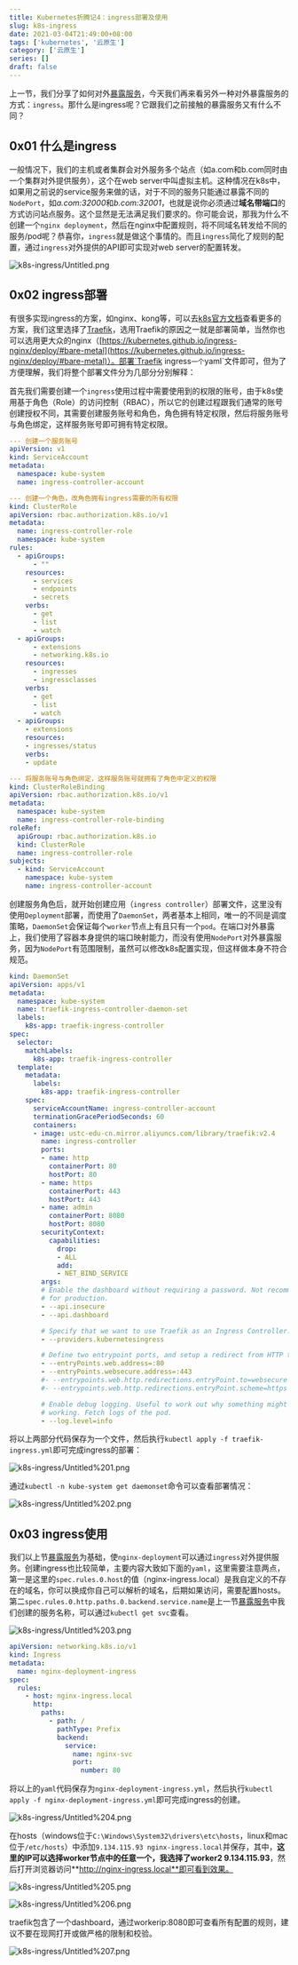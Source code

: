```yaml
---
title: Kubernetes折腾记4：ingress部署及使用
slug: k8s-ingress
date: 2021-03-04T21:49:00+08:00
tags: ['kubernetes', '云原生']
category: ['云原生']
series: []
draft: false
---
```


上一节，我们分享了如何对外[暴露服务](https://mp.weixin.qq.com/s/aDp1iBzZCgXFRXhPqXjjvw)，今天我们再来看另外一种对外暴露服务的方式：`ingress`。那什么是ingress呢？它跟我们之前接触的暴露服务又有什么不同？

## 0x01 什么是ingress

一般情况下，我们的主机或者集群会对外服务多个站点（如a.com和b.com同时由一个集群对外提供服务），这个在web server中叫虚拟主机。这种情况在k8s中，如果用之前说的service服务来做的话，对于不同的服务只能通过暴露不同的`NodePort`，如*a.com:32000*和*b.com:32001*，也就是说你必须通过**域名带端口**的方式访问站点服务。这个显然是无法满足我们要求的。你可能会说，那我为什么不创建一个`nginx deployment`，然后在nginx中配置规则，将不同域名转发给不同的服务/pod呢？恭喜你，`ingress`就是做这个事情的。而且`ingress`简化了规则的配置，通过`ingress`对外提供的API即可实现对web server的配置转发。

![k8s-ingress/Untitled.png](k8s-ingress/Untitled.png)

## 0x02 ingress部署

有很多实现ingress的方案，如nginx、kong等，可以去[k8s官方文档](https://kubernetes.io/zh/docs/concepts/services-networking/ingress-controllers/)查看更多的方案，我们这里选择了[Traefik](https://doc.traefik.io/traefik/providers/kubernetes-ingress/#ingressendpoint)，选用Traefik的原因之一就是部署简单，当然你也可以选用更大众的nginx（[https://kubernetes.github.io/ingress-nginx/deploy/#bare-metal](https://kubernetes.github.io/ingress-nginx/deploy/#bare-metal)）。部署`Traefik ingress`一个`yaml`文件即可，但为了方便理解，我们将整个部署文件分为几部分分别解释：

首先我们需要创建一个`ingress`使用过程中需要使用到的权限的账号，由于k8s使用基于角色（Role）的访问控制（RBAC），所以它的创建过程跟我们通常的账号创建授权不同，其需要创建服务账号和角色，角色拥有特定权限，然后将服务账号与角色绑定，这样服务账号即可拥有特定权限。

```yaml
--- 创建一个服务账号
apiVersion: v1
kind: ServiceAccount
metadata:
  namespace: kube-system
  name: ingress-controller-account

--- 创建一个角色，改角色拥有ingress需要的所有权限
kind: ClusterRole
apiVersion: rbac.authorization.k8s.io/v1
metadata:
  name: ingress-controller-role
  namespace: kube-system
rules:
  - apiGroups:
      - ""
    resources:
      - services
      - endpoints
      - secrets
    verbs:
      - get
      - list
      - watch
  - apiGroups:
      - extensions
      - networking.k8s.io
    resources:
      - ingresses
      - ingressclasses
    verbs:
      - get
      - list
      - watch
  - apiGroups:
    - extensions
    resources:
    - ingresses/status
    verbs:
    - update

--- 将服务账号与角色绑定，这样服务账号就拥有了角色中定义的权限
kind: ClusterRoleBinding
apiVersion: rbac.authorization.k8s.io/v1
metadata:
  namespace: kube-system
  name: ingress-controller-role-binding
roleRef:
  apiGroup: rbac.authorization.k8s.io
  kind: ClusterRole
  name: ingress-controller-role
subjects:
  - kind: ServiceAccount
    namespace: kube-system
    name: ingress-controller-account
```

创建服务角色后，就开始创建应用（`ingress controller`）部署文件，这里没有使用`Deployment`部署，而使用了`DaemonSet`，两者基本上相同，唯一的不同是调度策略，`DaemonSet`会保证每个`worker`节点上有且只有一个`pod`。在端口对外暴露上，我们使用了容器本身提供的端口映射能力，而没有使用`NodePort`对外暴露服务，因为`NodePort`有范围限制，虽然可以修改k8s配置实现，但这样做本身不符合规范。

```yaml
kind: DaemonSet
apiVersion: apps/v1
metadata:
  namespace: kube-system
  name: traefik-ingress-controller-daemon-set
  labels:
    k8s-app: traefik-ingress-controller
spec:
  selector:
    matchLabels:
      k8s-app: traefik-ingress-controller
  template:
    metadata:
      labels:
        k8s-app: traefik-ingress-controller
    spec:
      serviceAccountName: ingress-controller-account
      terminationGracePeriodSeconds: 60
      containers:
      - image: ustc-edu-cn.mirror.aliyuncs.com/library/traefik:v2.4
        name: ingress-controller
        ports:
        - name: http
          containerPort: 80
          hostPort: 80
        - name: https
          containerPort: 443
          hostPort: 443
        - name: admin
          containerPort: 8080
          hostPort: 8080
        securityContext:
          capabilities:
            drop:
            - ALL
            add:
            - NET_BIND_SERVICE
        args:
        # Enable the dashboard without requiring a password. Not recommended
        # for production.
        - --api.insecure
        - --api.dashboard

        # Specify that we want to use Traefik as an Ingress Controller.
        - --providers.kubernetesingress

        # Define two entrypoint ports, and setup a redirect from HTTP to HTTPS.
        - --entryPoints.web.address=:80
        - --entryPoints.websecure.address=:443
        #- --entrypoints.web.http.redirections.entryPoint.to=websecure
        #- --entrypoints.web.http.redirections.entryPoint.scheme=https

        # Enable debug logging. Useful to work out why something might not be
        # working. Fetch logs of the pod.
        - --log.level=info
```

将以上两部分代码保存为一个文件，然后执行`kubectl apply -f traefik-ingress.yml`即可完成ingress的部署：

![k8s-ingress/Untitled%201.png](k8s-ingress/Untitled%201.png)

通过`kubectl -n kube-system get daemonset`命令可以查看部署情况：

![k8s-ingress/Untitled%202.png](k8s-ingress/Untitled%202.png)

## 0x03 ingress使用

我们以上节[暴露服务](https://mp.weixin.qq.com/s/aDp1iBzZCgXFRXhPqXjjvw)为基础，使`nginx-deployment`可以通过`ingress`对外提供服务。创建ingress也比较简单，主要内容大致如下面的`yaml`，这里需要注意两点，第一是这里的`spec.rules.0.host`的值（nginx-ingress.local）是我自定义的不存在的域名，你可以换成你自己可以解析的域名，后期如果访问，需要配置hosts。第二`spec.rules.0.http.paths.0.backend.service.name`是上一节[暴露服务](https://mp.weixin.qq.com/s/aDp1iBzZCgXFRXhPqXjjvw)中我们创建的服务名称，可以通过`kubectl get svc`查看。

![k8s-ingress/Untitled%203.png](k8s-ingress/Untitled%203.png)

```yaml
apiVersion: networking.k8s.io/v1
kind: Ingress
metadata:
  name: nginx-deployment-ingress
spec:
  rules:
    - host: nginx-ingress.local
      http:
        paths:
          - path: /
            pathType: Prefix
            backend:
              service:
                name: nginx-svc
                port:
                  number: 80
```

将以上的`yaml`代码保存为`nginx-deployment-ingress.yml`，然后执行`kubectl apply -f nginx-deployment-ingress.yml`即可完成ingress的创建。

![k8s-ingress/Untitled%204.png](k8s-ingress/Untitled%204.png)

在hosts（windows位于`C:\Windows\System32\drivers\etc\hosts`，linux和mac位于`/etc/hosts`）中添加`9.134.115.93 nginx-ingress.local`并保存，其中，**这里的IP可以选择worker节点中的任意一个，我选择了worker2 9.134.115.93**，然后打开浏览器访问**http://nginx-ingress.local**即可看到效果。

![k8s-ingress/Untitled%205.png](k8s-ingress/Untitled%205.png)

![k8s-ingress/Untitled%206.png](k8s-ingress/Untitled%206.png)

traefik包含了一个dashboard，通过workerip:8080即可查看所有配置的规则，建议不要在现网打开或做严格的限制和校验。

![k8s-ingress/Untitled%207.png](k8s-ingress/Untitled%207.png)
